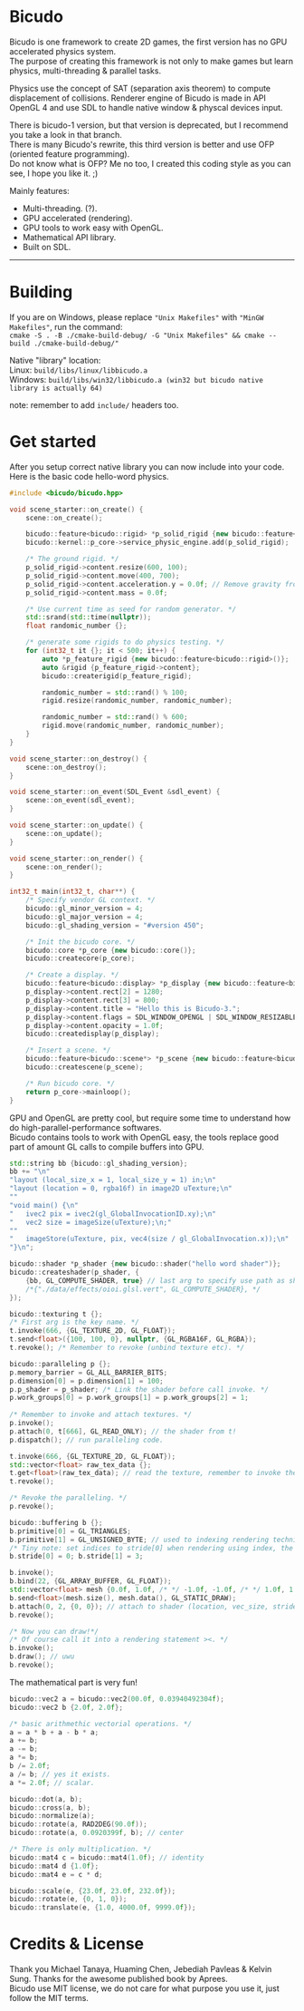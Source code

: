 # Bicudo

Bicudo is one framework to create 2D games, the first version has no GPU accelerated physics system.    
The purpose of creating this framework is not only to make games but learn physics, multi-threading & parallel tasks.

Physics use the concept of SAT (separation axis theorem) to compute displacement of collisions.
Renderer engine of Bicudo is made in API OpenGL 4 and use SDL to handle native window & physcal devices input.

There is bicudo-1 version, but that version is deprecated, but I recommend you take a look in that branch.  
There is many Bicudo's rewrite, this third version is better and use OFP (oriented feature programming).  
Do not know what is OFP? Me no too, I created this coding style as you can see, I hope you like it. ;)

Mainly features:
* Multi-threading. (?).
* GPU accelerated (rendering).
* GPU tools to work easy with OpenGL.
* Mathematical API library.
* Built on SDL.

---

# Building

If you are on Windows, please replace `"Unix Makefiles"` with `"MinGW Makefiles"`, run the command:  
`cmake -S . -B ./cmake-build-debug/ -G "Unix Makefiles" && cmake --build ./cmake-build-debug/"`

Native "library" location:  
Linux: `build/libs/linux/libbicudo.a`  
Windows: `build/libs/win32/libbicudo.a (win32 but bicudo native library is actually 64)`

note: remember to add `include/` headers too.

# Get started

After you setup correct native library you can now include into your code. Here is the basic code hello-word physics.
```c++
#include <bicudo/bicudo.hpp>

void scene_starter::on_create() {
    scene::on_create();

    bicudo::feature<bicudo::rigid> *p_solid_rigid {new bicudo::feature<bicudo::rigid>()};
    bicudo::kernel::p_core->service_physic_engine.add(p_solid_rigid);

    /* The ground rigid. */
    p_solid_rigid->content.resize(600, 100);
    p_solid_rigid->content.move(400, 700);
    p_solid_rigid->content.acceleration.y = 0.0f; // Remove gravity from rigid.
    p_solid_rigid->content.mass = 0.0f;

    /* Use current time as seed for random generator. */
    std::srand(std::time(nullptr));
    float randomic_number {};

    /* generate some rigids to do physics testing. */
    for (int32_t it {}; it < 500; it++) {
        auto *p_feature_rigid {new bicudo::feature<bicudo::rigid>()};
        auto &rigid {p_feature_rigid->content};
        bicudo::createrigid(p_feature_rigid);

        randomic_number = std::rand() % 100;
        rigid.resize(randomic_number, randomic_number);

        randomic_number = std::rand() % 600;
        rigid.move(randomic_number, randomic_number);
    }
}

void scene_starter::on_destroy() {
    scene::on_destroy();
}

void scene_starter::on_event(SDL_Event &sdl_event) {
    scene::on_event(sdl_event);
}

void scene_starter::on_update() {
    scene::on_update();
}

void scene_starter::on_render() {
    scene::on_render();
}

int32_t main(int32_t, char**) {
    /* Specify vendor GL context. */
    bicudo::gl_minor_version = 4;
    bicudo::gl_major_version = 4;
    bicudo::gl_shading_version = "#version 450";

    /* Init the bicudo core. */
    bicudo::core *p_core {new bicudo::core()};
    bicudo::createcore(p_core);

    /* Create a display. */
    bicudo::feature<bicudo::display> *p_display {new bicudo::feature<bicudo::display>()};
    p_display->content.rect[2] = 1280;
    p_display->content.rect[3] = 800;
    p_display->content.title = "Hello this is Bicudo-3.";
    p_display->content.flags = SDL_WINDOW_OPENGL | SDL_WINDOW_RESIZABLE;
    p_display->content.opacity = 1.0f;
    bicudo::createdisplay(p_display);

    /* Insert a scene. */
    bicudo::feature<bicudo::scene*> *p_scene {new bicudo::feature<bicudo::scene*>(new scene_starter())};
    bicudo::createscene(p_scene);

    /* Run bicudo core. */
    return p_core->mainloop();
}
```

GPU and OpenGL are pretty cool, but require some time to understand how do high-parallel-performance softwares.  
Bicudo contains tools to work with OpenGL easy, the tools replace good part of amount GL calls to compile buffers into GPU.
```c++
std::string bb {bicudo::gl_shading_version};
bb += "\n"
"layout (local_size_x = 1, local_size_y = 1) in;\n"
"layout (location = 0, rgba16f) in image2D uTexture;\n"
""
"void main() {\n"
"   ivec2 pix = ivec2(gl_GlobalInvocationID.xy);\n"
"   vec2 size = imageSize(uTexture);\n;"
""
"   imageStore(uTexture, pix, vec4(size / gl_GlobalInvocation.x));\n"
"}\n";

bicudo::shader *p_shader {new bicudo::shader("hello word shader")};
bicudo::createshader(p_shader, {
    {bb, GL_COMPUTE_SHADER, true} // last arg to specify use path as shader source.
    /*{"./data/effects/oioi.glsl.vert", GL_COMPUTE_SHADER}, */
});

bicudo::texturing t {};
/* First arg is the key name. */
t.invoke(666, {GL_TEXTURE_2D, GL_FLOAT});
t.send<float>({100, 100, 0}, nullptr, {GL_RGBA16F, GL_RGBA});
t.revoke(); /* Remember to revoke (unbind texture etc). */

bicudo::paralleling p {};
p.memory_barrier = GL_ALL_BARRIER_BITS;
p.dimension[0] = p.dimension[1] = 100;
p.p_shader = p_shader; /* Link the shader before call invoke. */
p.work_groups[0] = p.work_groups[1] = p.work_groups[2] = 1;
    
/* Remember to invoke and attach textures. */
p.invoke();
p.attach(0, t[666], GL_READ_ONLY); // the shader from t!
p.dispatch(); // run paralleling code.

t.invoke(666, {GL_TEXTURE_2D, GL_FLOAT});
std::vector<float> raw_tex_data {};
t.get<float>(raw_tex_data); // read the texture, remember to invoke the texture.
t.revoke();

/* Revoke the paralleling. */
p.revoke();

bicudo::buffering b {};
b.primitive[0] = GL_TRIANGLES;
b.primitive[1] = GL_UNSIGNED_BYTE; // used to indexing rendering technique.
/* Tiny note: set indices to stride[0] when rendering using index, the stride[1] is not necessary required so it can be zero. */
b.stride[0] = 0; b.stride[1] = 3;

b.invoke();
b.bind(22, {GL_ARRAY_BUFFER, GL_FLOAT});
std::vector<float> mesh {0.0f, 1.0f, /* */ -1.0f, -1.0f, /* */ 1.0f, 1.0f};
b.send<float>(mesh.size(), mesh.data(), GL_STATIC_DRAW);
b.attach(0, 2, {0, 0}); // attach to shader (location, vec_size, stride)
b.revoke();

/* Now you can draw!*/
/* Of course call it into a rendering statement ><. */
b.invoke();
b.draw(); // uwu
b.revoke();
```

The mathematical part is very fun!
```c++
bicudo::vec2 a = bicudo::vec2(00.0f, 0.03940492304f);
bicudo::vec2 b {2.0f, 2.0f};

/* basic arithmethic vectorial operations. */
a = a * b + a - b * a;
a += b;
a -= b;
a *= b;
b /= 2.0f;
a /= b; // yes it exists.
a *= 2.0f; // scalar.

bicudo::dot(a, b);
bicudo::cross(a, b);
bicudo::normalize(a);
bicudo::rotate(a, RAD2DEG(90.0f));
bicudo::rotate(a, 0.0920399f, b); // center

/* There is only multiplication. */
bicudo::mat4 c = bicudo::mat4(1.0f); // identity
bicudo::mat4 d {1.0f};
bicudo::mat4 e = c * d;

bicudo::scale(e, {23.0f, 23.0f, 232.0f});
bicudo::rotate(e, {0, 1, 0});
bicudo::translate(e, {1.0, 4000.0f, 9999.0f});
```

# Credits & License

Thank you Michael Tanaya, Huaming Chen, Jebediah Pavleas & Kelvin Sung. Thanks for the awesome published book by Aprees.  
Bicudo use MIT license, we do not care for what purpose you use it, just follow the MIT terms.
